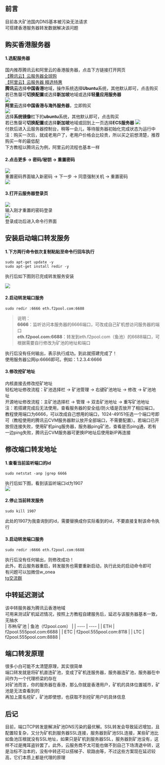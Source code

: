 ## 前言
目前各大矿池国内DNS基本被污染无法请求  
可搭建香港服务器转发数据解决该问题
## 购买香港服务器
#### 1.选配服务器
国内推荐腾讯云和阿里云的香港服务器，点击下方链接打开网页  
[【腾讯云】云服务器全球购](https://cloud.tencent.com/act/cps/redirect?redirect=1068&cps_key=5c54c86b3f4415abe2b9de54f11937db&from=console)  
[【阿里云】云服务器 精选特惠](https://www.aliyun.com/daily-act/ecs/activity_selection?userCode=xrpv28iz)  
**腾讯云**选择**中国香港**地域，操作系统选择**Ubuntu**系统，其他默认即可，点击购买  
若已售罄可**切换配置**或选择**新加坡**地域或选择**轻量应用服务器**  
![](https://img2020.cnblogs.com/blog/1862911/202111/1862911-20211130111508863-1065655365.png)  
**阿里云**选择**中国香港与海外服务器**，立即购买  
![](https://img2020.cnblogs.com/blog/1862911/202111/1862911-20211130111515135-1164723545.png)  
选择**系统镜像**栏下的**ubuntu**系统，其他默认即可，点击购买  
若已售罄可**切换配置**或选择**新加坡**地域或回到上一页选择**ECS服务器** 
![](https://img2020.cnblogs.com/blog/1862911/202111/1862911-20211130111521855-44752120.png)  
付款后进入云服务器控制台，稍等一会儿，等待服务器初始化完成状态为运行中  
注：购买一次后，就成老用户了，老用户价格会比较贵，所以买之前想清楚，推荐购买一年的最低配  
下方教程以腾讯云为例，阿里云的流程也基本一样  
#### 2.点击更多 -> 密码/秘钥 -> 重置密码  
![](https://img2020.cnblogs.com/blog/1862911/202111/1862911-20211130111526432-558635387.png)  
重置密码界面输入新密码 -> 下一步 -> 同意强制关机 -> 重置密码  
![](https://img2020.cnblogs.com/blog/1862911/202111/1862911-20211130111529226-241161976.png)  
#### 3.打开云服务器登录页  
![](https://img2020.cnblogs.com/blog/1862911/202111/1862911-20211130111531437-2085908523.png)  
输入刚才重置的密码登录  
![](https://img2020.cnblogs.com/blog/1862911/202111/1862911-20211130111534013-1017324382.png)  
登录成功后进入命令行界面  
## 安装启动端口转发服务  
#### 1.下方两行命令依次复制粘贴至命令行回车执行  
```
sudo apt-get update -y
sudo apt-get install redir -y
```
执行后如下图则已完成转发服务安装  

![](https://img2020.cnblogs.com/blog/1862911/202111/1862911-20211130113825315-1626231946.png)  

#### 2.启动转发端口服务  
```
sudo redir :6666 eth.f2pool.com:6688
```
> 说明：  
> **6666**：监听访问本服务器的6666端口，可改成自己矿机想访问服务器的端口  
> **eth.f2pool.com:6688**：转发到eth.f2pool.com（鱼池）的6688端口，可根据需要自行修改为矿池的地址和端口  

执行后没有任何输出，表示执行成功。到此就搭建完成了！  
使用服务器公网ip:6666即可。例如：1.2.3.4:6666  
#### 3.修改挖矿地址    
内核直接去修改挖矿地址  
轻松地址修改流程：矿池选择栏 -> 矿池管理 -> 右键矿池地址 -> 修改 -> 矿池地址  
开源地址修改流程：主矿池选择栏 -> 管理 -> 双击矿池地址 -> 重写矿池地址  
注：若搭建完成后无法使用，查看服务器的安全组/防火墙是否放开了相应端口，教程使用端口为6666，可以改成自己想用的端口，1024-49151任选一个端口号即可（教程使用的腾讯云CVM服务器默认放开全部端口，不需要配置）。若端口已开放但连接失败，使用矿机ping服务器，服务器ping矿池，查看是否ping通，若有一边ping失败，腾讯云CVM服务器可更换IP地址后使用新IP再连接  
## 修改端口转发地址  
#### 1.查看当前监听端口的id  
```
sudo netstat -anp |grep 6666
```
执行后如下图，看到该监听端口id为1907  
![](https://img2020.cnblogs.com/blog/1862911/202111/1862911-20211130111538901-836598323.png)  
#### 2.停止当前转发服务  
```
sudo kill 1907
```
此处的1907为我查询到的id，需要替换成你实际看到的id，不要直接复制该命令执行  
#### 3.启动转发端口服务  
```
sudo redir :6666 eth.f2pool.com:6688
```
执行后没有任何输出，则修改成功！  
此外，若云服务器重启，转发服务也需要重新启动，执行此处的启动命令即可  
有问题可以加微信w_onea  
[tg交流群](https://t.me/+jKRf0T6YgPhlNTA1)  
## 中转延迟测试  
该中转服务器为腾讯云香港地域  
可用来测试矿机延迟情况，按照上方教程自建服务后，延迟与该服务器基本一致，无抽水  
|    币种/矿池  |   鱼池（f2pool.com）      |
| ---- | ---- |
|   ETH   |   f2pool.555pool.com:6688      |
|   ETC   |   f2pool.555pool.com:8118      |
|   LTC   |   f2pool.555pool.com:8888      |
## 端口转发原理  
很多小白可能不太清楚原理，其实很简单  
端口转发就是将矿机直连矿池，变成了矿机连服务器，服务器连矿池，服务器在中间作为一个代理桥梁的存在  
对矿池而言，你的服务器在香港，那么你就是香港用户，矿机的具体位置城市，矿池是无法查看到的  
再加上匿名挖矿，矿池即使想，也获取不到挖矿用户的具体信息  
## 后记  
目前，端口TCP转发是解决矿池DNS污染的最优解。SSL转发会导致延迟增加，且配置较复杂，又分为矿机到服务器SSL连接，服务器到矿池SSL连接，某些矿池比如鱼池压根就没有SSL地址，如果只是矿机到服务器SSL，服务器到矿池没有，这样不过是掩耳盗铃罢了。此外，云服务商不太可能也做不到自己下场清退中转，这是治标不治本的，没有中转还可以搭梯子、软路由等，不过这些方案现在延迟较高，它们本质上都是代理的原理
